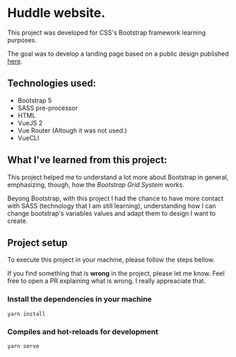 # Huddle website.

<p>This project was developed for CSS's Bootstrap framework learning purposes.</p>
<p>The goal was to develop a landing page based on a public design published <a href="">here</a>.</p>


## Technologies used:
- Bootstrap 5
- SASS pre-processor
- HTML
- VueJS 2
- Vue Router (Altough it was not used.)
- VueCLI


## What I've learned from this project:
<p>This project helped me to understand a lot more about Bootstrap in general, emphasizing, though, how the <em>Bootstrap Grid System</em> works.</p>

<p>Beyong Bootstrap, with this project I had the chance to have more contact with SASS (technology that I am still learning), understanding how I can change bootstrap's variables values and adapt them to design I want to create.</p>


## Project setup
<p>To execute this project in your machine, please follow the steps bellow.</p>
<p>If you find something that is <strong>wrong</strong> in the project, please let me know. Feel free to open a PR explaining what is wrong. I really appreaciate that.</p>

### Install the dependencies in your machine
```
yarn install
```

### Compiles and hot-reloads for development
```
yarn serve
```